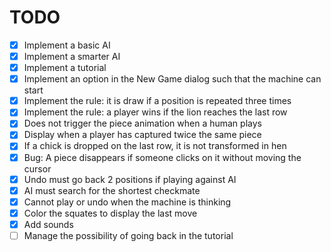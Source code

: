# TODO

- [x] Implement a basic AI
- [x] Implement a smarter AI
- [x] Implement a tutorial
- [x] Implement an option in the New Game dialog such that the machine can start
- [x] Implement the rule: it is draw if a position is repeated three times
- [x] Implement the rule: a player wins if the lion reaches the last row
- [x] Does not trigger the piece animation when a human plays
- [x] Display when a player has captured twice the same piece
- [x] If a chick is dropped on the last row, it is not transformed in hen
- [x] Bug: A piece disappears if someone clicks on it without moving the cursor
- [x] Undo must go back 2 positions if playing against AI
- [x] AI must search for the shortest checkmate
- [x] Cannot play or undo when the machine is thinking
- [x] Color the squates to display the last move
- [x] Add sounds
- [ ] Manage the possibility of going back in the tutorial